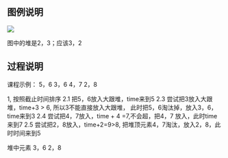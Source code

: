 ## 图例说明
![](https://pic.zaqbest.com/i/2023/02/03/63dc6d7aa5b3a.png)

图中的堆是2，3；应该3，2

## 过程说明
课程示例：
5，6
3，6
4，7
2，8

1, 按照截止时间排序
2.1 把5，6放入大跟堆，time来到5
2.3 尝试把3放入大跟堆，time+3 > 6, 所以3不能直接放入大跟堆，
    此时把5，6淘汰掉，放入3，6，time来到3
2.4 尝试把4，7放入，time + 4 =7,不会超，把4，7 放入，此时time来到7
2.5 尝试把2，8放入，time+2=9>8, 把堆顶元素4，7淘汰，放入2，8，此时时间来到5

堆中元素
3，6
2，8